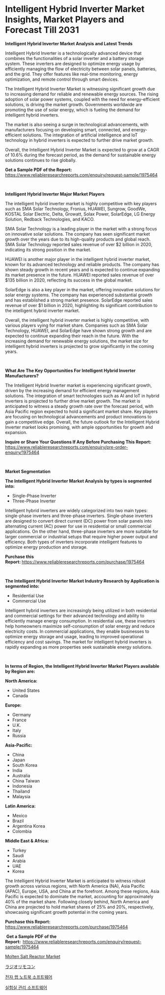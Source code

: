 <p><h1>Intelligent Hybrid Inverter Market Insights, Market Players and Forecast Till 2031</h1></p><p><strong>Intelligent Hybrid Inverter Market Analysis and Latest Trends</strong></p>
<p><p>Intelligent Hybrid Inverter is a technologically advanced device that combines the functionalities of a solar inverter and a battery storage system. These inverters are designed to optimize energy usage by efficiently managing the flow of electricity between solar panels, batteries, and the grid. They offer features like real-time monitoring, energy optimization, and remote control through smart devices.</p><p>The Intelligent Hybrid Inverter Market is witnessing significant growth due to increasing demand for reliable and renewable energy sources. The rising adoption of solar power systems, coupled with the need for energy-efficient solutions, is driving the market growth. Governments worldwide are promoting the use of solar energy, which is fueling the demand for intelligent hybrid inverters.</p><p>The market is also seeing a surge in technological advancements, with manufacturers focusing on developing smart, connected, and energy-efficient solutions. The integration of artificial intelligence and IoT technology in hybrid inverters is expected to further drive market growth.</p><p>Overall, the Intelligent Hybrid Inverter Market is expected to grow at a CAGR of 10.6% during the forecast period, as the demand for sustainable energy solutions continues to rise globally.</p></p>
<p><strong>Get a Sample PDF of the Report:&nbsp;</strong> <a href="https://www.reliableresearchreports.com/enquiry/request-sample/1975464">https://www.reliableresearchreports.com/enquiry/request-sample/1975464</a></p>
<p>&nbsp;</p>
<p><strong>Intelligent Hybrid Inverter Major Market Players</strong></p>
<p><p>The intelligent hybrid inverter market is highly competitive with key players such as SMA Solar Technology, Fronius, HUAWEI, Sungrow, GoodWe, KOSTAL Solar Electric, Delta, Growatt, Solax Power, SolarEdge, LG Energy Solution, Redback Technologies, and KACO.</p><p>SMA Solar Technology is a leading player in the market with a strong focus on innovative solar solutions. The company has seen significant market growth over the years due to its high-quality products and global reach. SMA Solar Technology reported sales revenue of over $2 billion in 2020, indicating its strong position in the market.</p><p>HUAWEI is another major player in the intelligent hybrid inverter market, known for its advanced technology and reliable products. The company has shown steady growth in recent years and is expected to continue expanding its market presence in the future. HUAWEI reported sales revenue of over $135 billion in 2020, reflecting its success in the global market.</p><p>SolarEdge is also a key player in the market, offering innovative solutions for solar energy systems. The company has experienced substantial growth and has established a strong market presence. SolarEdge reported sales revenue of over $1 billion in 2020, highlighting its significant contribution to the intelligent hybrid inverter market.</p><p>Overall, the intelligent hybrid inverter market is highly competitive, with various players vying for market share. Companies such as SMA Solar Technology, HUAWEI, and SolarEdge have shown strong growth and are expected to continue expanding their reach in the future. With the increasing demand for renewable energy solutions, the market size for intelligent hybrid inverters is projected to grow significantly in the coming years.</p></p>
<p>&nbsp;</p>
<p><strong>What Are The Key Opportunities For Intelligent Hybrid Inverter Manufacturers?</strong></p>
<p><p>The Intelligent Hybrid Inverter market is experiencing significant growth, driven by the increasing demand for efficient energy management solutions. The integration of smart technologies such as AI and IoT in hybrid inverters is projected to further drive market growth. The market is anticipated to witness a steady growth rate over the forecast period, with Asia Pacific region expected to hold a significant market share. Key players are focusing on technological advancements and product innovations to gain a competitive edge. Overall, the future outlook for the Intelligent Hybrid Inverter market looks promising, with ample opportunities for growth and expansion.</p></p>
<p><strong>Inquire or Share Your Questions If Any Before Purchasing This Report:</strong> <a href="https://www.reliableresearchreports.com/enquiry/pre-order-enquiry/1975464">https://www.reliableresearchreports.com/enquiry/pre-order-enquiry/1975464</a></p>
<p>&nbsp;</p>
<p><strong>Market Segmentation</strong></p>
<p><strong>The Intelligent Hybrid Inverter Market Analysis by types is segmented into:</strong></p>
<p><ul><li>Single-Phase Inverter</li><li>Three-Phase Inverter</li></ul></p>
<p><p>Intelligent hybrid inverters are widely categorized into two main types: single-phase inverters and three-phase inverters. Single-phase inverters are designed to convert direct current (DC) power from solar panels into alternating current (AC) power for use in residential or small commercial applications. On the other hand, three-phase inverters are more suitable for larger commercial or industrial setups that require higher power output and efficiency. Both types of inverters incorporate intelligent features to optimize energy production and storage.</p></p>
<p><strong>Purchase this Report:&nbsp;</strong><a href="https://www.reliableresearchreports.com/purchase/1975464">https://www.reliableresearchreports.com/purchase/1975464</a></p>
<p>&nbsp;</p>
<p><strong>The Intelligent Hybrid Inverter Market Industry Research by Application is segmented into:</strong></p>
<p><ul><li>Residential Use</li><li>Commercial Use</li></ul></p>
<p><p>Intelligent hybrid inverters are increasingly being utilized in both residential and commercial settings for their advanced technology and ability to efficiently manage energy consumption. In residential use, these inverters help homeowners maximize self-consumption of solar energy and reduce electricity costs. In commercial applications, they enable businesses to optimize energy storage and usage, leading to improved operational efficiency and cost savings. The market for intelligent hybrid inverters is rapidly expanding as more properties seek sustainable energy solutions.</p></p>
<p>&nbsp;</p>
<p><strong>In terms of Region, the Intelligent Hybrid Inverter Market Players available by Region are:</strong></p>
<p>
    <p> <strong> North America: </strong>
        <ul>
            <li>United States</li>
            <li>Canada</li>
        </ul>
        </p> 
    <p> <strong> Europe: </strong>
        <ul>
            <li>Germany</li>
            <li>France</li>
            <li>U.K.</li>
            <li>Italy</li>
            <li>Russia</li>
        </ul>
        </p> 
    <p> <strong> Asia-Pacific: </strong>
        <ul>
            <li>China</li>
            <li>Japan</li>
            <li>South Korea</li>
            <li>India</li>
            <li>Australia</li>
            <li>China Taiwan</li>
            <li>Indonesia</li>
            <li>Thailand</li>
            <li>Malaysia</li>
        </ul>
        </p> 
    <p> <strong> Latin America: </strong>
        <ul>
            <li>Mexico</li>
            <li>Brazil</li>
            <li>Argentina Korea</li>
            <li>Colombia</li>
        </ul>
        </p> 
    <p> <strong> Middle East & Africa: </strong>
        <ul>
            <li>Turkey</li>
            <li>Saudi</li>
            <li>Arabia</li>
            <li>UAE</li>
            <li>Korea</li>
        </ul>
    </p>
    </p>
<p><p>The Intelligent Hybrid Inverter Market is anticipated to witness robust growth across various regions, with North America (NA), Asia Pacific (APAC), Europe, USA, and China at the forefront. Among these regions, Asia Pacific is expected to dominate the market, accounting for approximately 40% of the market share. Following closely behind, North America and China are projected to hold market shares of 25% and 20%, respectively, showcasing significant growth potential in the coming years.</p></p>
<p><strong>Purchase this Report: </strong><a href="https://www.reliableresearchreports.com/purchase/1975464">https://www.reliableresearchreports.com/purchase/1975464</a></p>
<p>&nbsp;<strong>Get a Sample PDF of the Report:&nbsp;&nbsp;</strong><a href="https://www.reliableresearchreports.com/enquiry/request-sample/1975464">https://www.reliableresearchreports.com/enquiry/request-sample/1975464</a></p>
<p><strong></strong></p>
<p><p><a href="https://github.com/Whitneyboyettebo9kiw7yr13/Market-Research-Report-List-1/blob/main/molten-salt-reactor-market.md">Molten Salt Reactor Market</a></p><p><a href="https://github.com/ReyesKohler20231/Market-Research-Report-List-1/blob/main/137026016294.md">ラジオリモコン</a></p><p><a href="https://github.com/sammyUltyylrich9067856/Market-Research-Report-List-1/blob/main/450816215164.md">전자 랩 노트북 소프트웨어</a></p><p><a href="https://github.com/Elenrrera7685/Market-Research-Report-List-1/blob/main/442992115163.md">실험실 관리 소프트웨어</a></p></p>